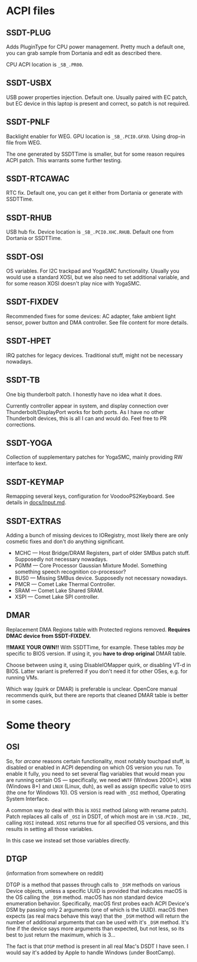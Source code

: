 # ACPI files

## SSDT-PLUG

Adds PluginType for CPU power management. Pretty much a default one, you can grab sample from Dortania and edit as described there.

CPU ACPI location is `_SB_.PR00`.

## SSDT-USBX

USB power properties injection. Default one. Usually paired with EC patch, but EC device in this laptop is present and correct, so patch is not required.

## SSDT-PNLF

Backlight enabler for WEG. GPU location is `_SB_.PCI0.GFX0`. Using drop-in file from WEG.

The one generated by SSDTTime is smaller, but for some reason requires ACPI patch. This warrants some further testing.

## SSDT-RTCAWAC

RTC fix. Default one, you can get it either from Dortania or generate with SSDTTime. 

## SSDT-RHUB  

USB hub fix. Device location is `_SB_.PCI0.XHC.RHUB`. Default one from Dortania or SSDTTime.

## SSDT-OSI

OS variables. For I2C trackpad and YogaSMC functionality. Usually you would use a standard XOSI, but we also need to set additional variable, and for some reason XOSI doesn't play nice with YogaSMC. 

## SSDT-FIXDEV   

Recommended fixes for some devices: AC adapter, fake ambient light sensor, power button and DMA controller. See file content for more details.

## SSDT‑HPET

IRQ patches for legacy devices. Traditional stuff, might not be necessary nowadays.

## SSDT-TB

One big thunderbolt patch. I honestly have no idea what it does.

Currently controller appear in system, and display connection over Thunderbolt/DisplayPort works for both ports. As I have no other Thunderbolt devices, this is all I can and would do. Feel free to PR corrections.

## SSDT-YOGA

Collection of supplementary patches for YogaSMC, mainly providing RW interface to kext.

## SSDT-KEYMAP

Remapping several keys, configuration for VoodooPS2Keyboard. See details in [docs/Input.md](Input.md).

## SSDT-EXTRAS

Adding a bunch of missing devices to IORegistry, most likely there are only cosmetic fixes and don't do anything significant.

- MCHC — Host Bridge/DRAM Registers, part of older SMBus patch stuff. Supposedly not necessary nowadays.
- PGMM — Core Processor Gaussian Mixture Model. Something something speech recognition co-processor?
- BUS0 — Missing SMBus device. Supposedly not necessary nowadays.
- PMCR — Comet Lake Thermal Controller.
- SRAM — Comet Lake Shared SRAM.
- XSPI — Comet Lake SPI controller.

## DMAR

Replacement DMA Regions table with Protected regions removed. **Requires DMAC device from SSDT-FIXDEV.**

**!!MAKE YOUR OWN!!** With SSDTTime, for example. These tables *may be* specific to BIOS version. If using it, you **have to drop original** DMAR table.

Choose between using it, using DisableIOMapper quirk, or disabling VT-d in BIOS. Latter variant is preferred if you don't need it for other OSes, e.g. for running VMs.

Which way (quirk or DMAR) is preferable is unclear. OpenCore manual recommends quirk, but there are reports that cleaned DMAR table is better in some cases.

# Some theory

## OSI

So, for *arcane* reasons certain functionality, most notably touchpad stuff, is disabled or enabled in ACPI depending on which OS version you run. To enable it fully, you need to set several flag variables that would mean you are running certain OS — specifically, we need `WNTF` (Windows 2000+), `WIN8` (Windows 8+) and `LNUX` (Linux, duh), as well as assign specific value to `OSYS` (the one for Windows 10). OS version is read with `_OSI` method, Operating System Interface.

A common way to deal with this is `XOSI` method (along with rename patch). Patch replaces all calls of `_OSI` in DSDT, of which most are in `\SB.PCI0._INI`, calling `XOSI` instead. `XOSI` returns true for all specified OS versions, and this results in setting all those variables.

In this case we instead set those variables directly.

## DTGP

(information from somewhere on reddit)

DTGP is a method that passes through calls to `_DSM` methods on various Device objects, unless a specific UUID is provided that indicates macOS is the OS calling the `_DSM` method. macOS has non standard device enumeration behavior. Specifically, macOS first probes each ACPI Device's DSM by passing only 2 arguments (one of which is the UUID). macOS then expects (as real macs behave this way) that the `_DSM` method will return the number of additional arguments that can be used with it's `_DSM` method. It's fine if the device says more arguments than expected, but not less, so its best to just return the maximum, which is 3...

The fact is that `DTGP` method is present in all real Mac's DSDT I have seen. I would say it's added by Apple to handle Windows (under BootCamp).
